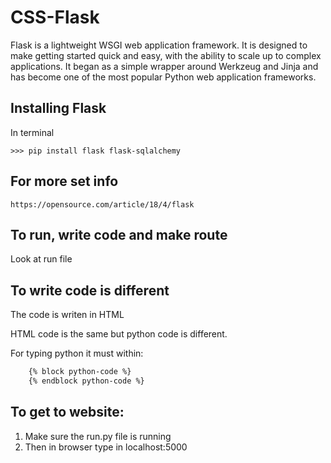 # CSS-Flask

Flask is a lightweight WSGI web application framework. It is designed to make getting started quick and easy, with the ability to scale up to complex applications. It began as a simple wrapper around Werkzeug and Jinja and has become one of the most popular Python web application frameworks.

## Installing Flask

In terminal

```
>>> pip install flask flask-sqlalchemy
```

## For more set info
```
https://opensource.com/article/18/4/flask
```

## To run, write code and make route

Look at  run file 

## To write code is different

The code is writen in HTML

HTML code is the same but python code is different.

For typing python it must within:
```html
    {% block python-code %}
    {% endblock python-code %}
``` 

## To get to website:

1. Make sure the run.py file is running 
2. Then in browser type in localhost:5000

